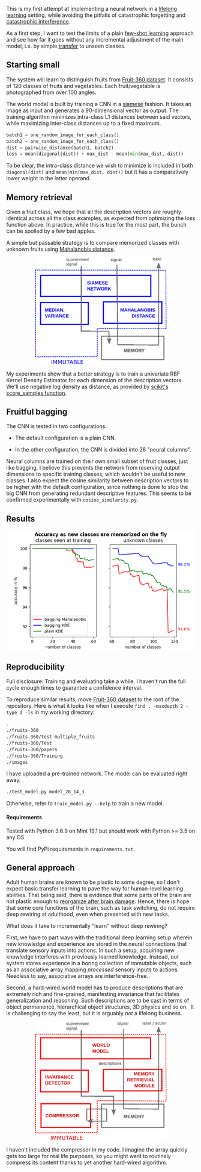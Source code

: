 This is my first attempt at implementing a neural network in a [lifelong learning](http://lifelongml.org) setting, while avoiding the pitfalls of catastrophic forgetting and [catastrophic interference](https://en.wikipedia.org/wiki/Catastrophic_interference).

As a first step, I want to test the limits of a plain [few-shot learning](https://en.wikipedia.org/wiki/One-shot_learning) approach and see how far it goes without any incremental adjustment of the main model, i.e. by simple [transfer](https://en.wikipedia.org/wiki/Transfer_learning) to unseen classes.

## Starting small

The system will learn to distinguish fruits from [Fruit-360 dataset](https://www.kaggle.com/moltean/fruits).
It consists of 120 classes of fruits and vegetables. Each fruit/vegetable is photographed from over 100 angles.

The world model is built by training a CNN in a [siamese](https://en.wikipedia.org/wiki/Siamese_neural_network) fashion. It takes an image as input and generates a 90-dimensional vector as output.
The training algorithm minimizes intra-class L1 distances between said vectors, while maximizing inter-class distances up to a fixed maximum.

```python
batch1 = one_random_image_for_each_class()
batch2 = one_random_image_for_each_class()
dist = pairwise_distance(batch1, batch2)
loss = mean(diagonal(dist)) + max_dist - mean(min(max_dist, dist))
```

To be clear, the intra-class distance we wish to minimize is included in both `diagonal(dist)` and `mean(min(max_dist, dist))` but it has a comparatively lower weight in the latter operand.


## Memory retrieval

Given a fruit class, we hope that all the description vectors are roughly identical across all the class examples, as expected from optimizing the loss function above.
In practice, while this is true for the most part, the bunch can be spoiled by a few bad apples.

A simple but passable strategy is to compare memorized classes with unknown fruits using [Mahalanobis distance](https://en.wikipedia.org/wiki/Mahalanobis_distance).

<p align="center">
  <img src="/images/implementation.png" width="350">
</p>

My experiments show that a better strategy is to train a univariate RBF Kernel Density Estimator for each dimension of the description vectors.
We'll use negative log density as distance, as provided by [scikit's score_samples function](https://scikit-learn.org/stable/modules/generated/sklearn.neighbors.KernelDensity.html#sklearn.neighbors.KernelDensity.score_samples).


## Fruitful bagging

The CNN is tested in two configurations.

- The default configuration is a plain CNN.

- In the other configuration, the CNN is divided into 28 "neural columns".

Neural columns are trained on their own small subset of fruit classes, just like bagging.
I believe this prevents the network from reserving output dimensions to specific training classes, which wouldn't be useful to new classes.
I also expect the cosine similarity between description vectors to be higher with the default configuration, since nothing is done to stop the big CNN from generating redundant descriptive features.
This seems to be confirmed experimentally with `cosine_similarity.py`.

## Results

<p align="center">
  <img src="/images/results.png">
</p>

## Reproducibility

Full disclosure: Training and evaluating take a while. I haven't run the full cycle enough times to guarantee a confidence interval.

To reproduce similar results, move [Fruit-360 dataset](https://www.kaggle.com/moltean/fruits) to the root of the repository.
Here is what it looks like when I execute `find . -maxdepth 2 -type d -ls` in my working directory:

```bash
.
./fruits-360
./fruits-360/test-multiple_fruits
./fruits-360/Test
./fruits-360/papers
./fruits-360/Training
./images
```

I have uploaded a pre-trained network. The model can be evaluated right away.

```bash
./test_model.py model_28_14_3
```

Otherwise, refer to `train_model.py --help` to train a new model.


#### Requirements

Tested with Python 3.6.9 on Mint 19.1 but should work with Python >= 3.5 on any OS.

You will find PyPi requirements in `requirements.txt`.

## General approach

Adult human brains are known to be plastic to some degree, so I don't expect basic transfer learning to pave the way for human-level learning abilities.
That being said, there is evidence that some parts of the brain are not plastic enough to [reorganize after brain damage](https://www.youtube.com/watch?v=HPViT0sbJ8o). Hence, there is hope that some core functions of the brain, such as task switching, do not require deep rewiring at adulthood, even when presented with new tasks.

What does it take to incrementally "learn" without deep rewiring?

First, we have to part ways with the traditional deep learning setup wherein new knowledge and experience are stored in the neural connections that translate sensory inputs into actions. In such a setup, acquiring new knowledge interferes with previously learned knowledge.
Instead, our system stores experience in a boring collection of immutable objects, such as an associative array mapping *processed* sensory inputs to actions. Needless to say, associative arrays are interference-free.

Second, a hard-wired world model has to produce descriptions that are extremely rich and fine-grained, manifesting invariance that facilitates generalization and reasoning.
Such descriptions are to be cast in terms of object permanence, hierarchical object structures, 3D physics and so on. 
It is challenging to say the least, but it is arguably *not* a lifelong business.

<p align="center">
  <img src="/images/system.png" width="350">
</p>

I haven't included the compressor in my code.
I imagine the array quickly gets too large for real life purposes, so you might want to routinely compress its content thanks to yet another hard-wired algorithm.
